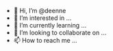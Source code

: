 - 👋 Hi, I’m @deenne
- 👀 I’m interested in ...
- 🌱 I’m currently learning ...
- 💞️ I’m looking to collaborate on ...
- 📫 How to reach me ...

<!---
deenne/deenne is a ✨ special ✨ repository because its `README.md` (this file) appears on your GitHub profile.
You can click the Preview link to take a look at your changes.
--->
